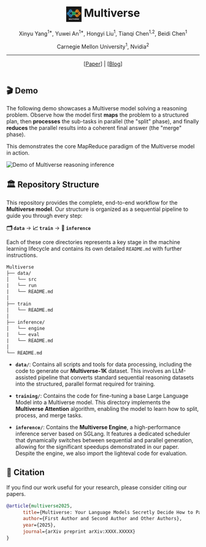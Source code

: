 <div align="center">
<h1><img src="assets/multiverse-logo.png" height="40px" align="top"/> Multiverse
</h1>


Xinyu Yang<sup>1\*</sup>, Yuwei An<sup>1\*</sup>, Hongyi Liu<sup>1</sup>, Tianqi Chen<sup>1,2</sup>, Beidi Chen<sup>1</sup>

Carnegie Mellon University<sup>1</sup>, Nvidia<sup>2</sup>

-----------------
</div>

<div align="center">
[<a href="https://arxiv.org/abs/2506.09991">Paper</a>] | [<a href="https://multiverse4fm.github.io/">Blog</a>]
</div>
<br>

<!-- ## TL;DR

--- -->

## 🎬 Demo

The following demo showcases a Multiverse model solving a reasoning problem. Observe how the model first **maps** the problem to a structured plan, then **processes** the sub-tasks in parallel (the "split" phase), and finally **reduces** the parallel results into a coherent final answer (the "merge" phase).

This demonstrates the core MapReduce paradigm of the Multiverse model in action.


![Demo of Multiverse reasoning inference](assets/demo.gif)

## 🏛️ Repository Structure

This repository provides the complete, end-to-end workflow for the **Multiverse model**. Our structure is organized as a sequential pipeline to guide you through every step:

**🗂️ `data`** → **📈 `train`** → **🚀 `inference`**

Each of these core directories represents a key stage in the machine learning lifecycle and contains its own detailed `README.md` with further instructions.

```
Multiverse
├── data/
│   └── src
|   └── run
|   └── README.md
│
├── train
│   └── README.md
│
├── inference/
│   └── engine
|   └── eval
|   └── README.md
│
└── README.md
```
- **`data/`**: Contains all scripts and tools for data processing, including the code to generate our **Multiverse-1K** dataset. This involves an LLM-assisted pipeline that converts standard sequential reasoning datasets into the structured, parallel format required for training.

- **`training/`**: Contains the code for fine-tuning a base Large Language Model into a Multiverse model. This directory implements the **Multiverse Attention** algorithm, enabling the model to learn how to split, process, and merge tasks.

- **`inference/`**: Contains the **Multiverse Engine**, a high-performance inference server based on SGLang. It features a dedicated scheduler that dynamically switches between sequential and parallel generation, allowing for the significant speedups demonstrated in our paper. Despite the engine, we also import the lighteval code for evaluation.

<!-- ## 📝 Todo List


- [ ] Release Multiverse
- [ ] f -->

## 📜 Citation

If you find our work useful for your research, please consider citing our papers.

```bibtex
@article{multiverse2025,
      title={Multiverse: Your Language Models Secretly Decide How to Parallelize and Merge Generation}, 
      author={First Author and Second Author and Other Authors},
      year={2025},
      journal={arXiv preprint arXiv:XXXX.XXXXX}
}
```